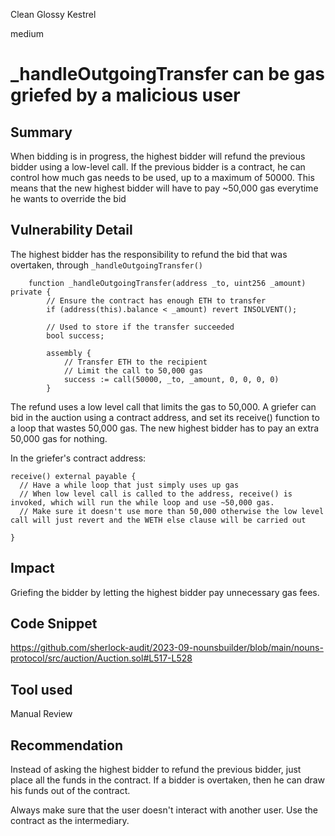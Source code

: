 Clean Glossy Kestrel

medium

# _handleOutgoingTransfer can be gas griefed by a malicious user

## Summary

When bidding is in progress, the highest bidder will refund the previous bidder using a low-level call. If the previous bidder is a contract, he can control how much gas needs to be used, up to a maximum of 50000. This means that the new highest bidder will have to pay ~50,000 gas everytime he wants to override the bid

## Vulnerability Detail

The highest bidder has the responsibility to refund the bid that was overtaken, through `_handleOutgoingTransfer()`

```solidity
    function _handleOutgoingTransfer(address _to, uint256 _amount) private {
        // Ensure the contract has enough ETH to transfer
        if (address(this).balance < _amount) revert INSOLVENT();

        // Used to store if the transfer succeeded
        bool success;

        assembly {
            // Transfer ETH to the recipient
            // Limit the call to 50,000 gas
            success := call(50000, _to, _amount, 0, 0, 0, 0)
        }
```

The refund uses a low level call that limits the gas to 50,000. A griefer can bid in the auction using a contract address, and set its receive() function to a loop that wastes 50,000 gas. The new highest bidder has to pay an extra 50,000 gas for nothing.

In the griefer's contract address:

```solidity
receive() external payable {
  // Have a while loop that just simply uses up gas
  // When low level call is called to the address, receive() is invoked, which will run the while loop and use ~50,000 gas.
  // Make sure it doesn't use more than 50,000 otherwise the low level call will just revert and the WETH else clause will be carried out
 
}
```

## Impact

Griefing the bidder by letting the highest bidder pay unnecessary gas fees.

## Code Snippet

https://github.com/sherlock-audit/2023-09-nounsbuilder/blob/main/nouns-protocol/src/auction/Auction.sol#L517-L528

## Tool used

Manual Review

## Recommendation

Instead of asking the highest bidder to refund the previous bidder, just place all the funds in the contract. If a bidder is overtaken, then he can draw his funds out of the contract.

Always make sure that the user doesn't interact with another user. Use the contract as the intermediary.
